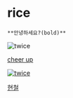 # rice

~~~
**안녕하세요?(bold)**
~~~


![twice](http://image.fmkorea.com/files/attach/new/20160711/486616/143682650/410609116/0876c24c0f5b3a9d013cfacaf93359c0.jpg)

[cheer up](https://www.youtube.com/watch?v=c7rCyll5AeY&list=RDc7rCyll5AeY&index=1)

[![twice](http://image.fmkorea.com/files/attach/new/20160711/486616/143682650/410609116/0876c24c0f5b3a9d013cfacaf93359c0.jpg)](https://www.youtube.com/watch?v=c7rCyll5AeY&list=RDc7rCyll5AeY&index=1)

[현철](http://naver.me/xbDoL6UX)
